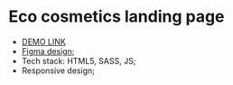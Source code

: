 # Eco cosmetics landing page
- [DEMO LINK](https://vorfolomeevav.github.io/EcoCosmetics/)</br>
- [Figma design](https://www.figma.com/file/Jryi2RU2LgK2bfwsxldABC/brand_of_eco-cosmetics-(Copy));</br>
- Tech stack: HTML5, SASS, JS;</br>
- Responsive design;
